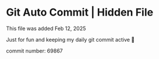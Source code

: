# Git Auto Commit | Hidden File

This file was added Feb 12, 2025

Just for fun and keeping my daily git commit active 🤪

commit number: 69867
